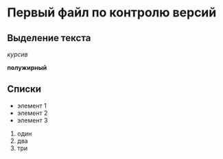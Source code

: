# Первый файл по контролю версий

## Выделение текста

*курсив*

**полужирный**

## Списки

* элемент 1
* элемент 2
* элемент 3

1. один
2. два
3. три
